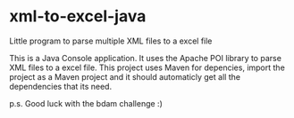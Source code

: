 # xml-to-excel-java
Little program to parse multiple XML files to a excel file

This is a Java Console application. It uses the Apache POI library to parse XML files to a excel file.
This project uses Maven for depencies, import the project as a Maven project and it should automaticly get all the dependencies that its need.



























p.s. Good luck with the bdam challenge :)
